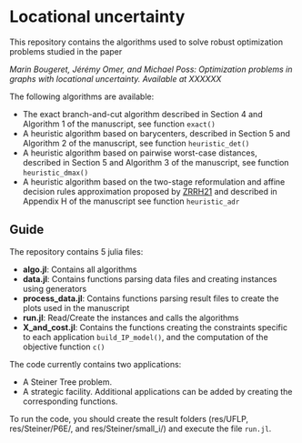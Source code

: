 # Locational uncertainty

This repository contains the algorithms used to solve robust optimization problems studied in the paper

*Marin Bougeret, Jérémy Omer, and Michael Poss: Optimization problems in graphs with locational uncertainty. Available at XXXXXX*

The following algorithms are available:
* The exact branch-and-cut algorithm  described in Section 4 and Algorithm 1 of the manuscript, see function `exact()`
* A heuristic algorithm based on barycenters, described in Section 5 and Algorithm 2 of the manuscript, see function `heuristic_det()`
* A heuristic algorithm based on pairwise worst-case distances, described in Section 5 and Algorithm 3 of the manuscript, see function `heuristic_dmax()`
* A heuristic algorithm based on the two-stage reformulation and affine decision rules approximation proposed by [ZRRH21](https://doi.org/10.1287/ijoc.2020.1025 "Robust optimization for models with uncertain second-order cone and semidefinite programming constraints.") and described in Appendix H of the manuscript see function `heuristic_adr`

## Guide

The repository contains 5 julia files:
* **algo.jl**: Contains all algorithms
* **data.jl**: Contains functions parsing data files and creating instances using generators
* **process_data.jl**: Contains functions parsing result files to create the plots used in the manuscript
* **run.jl**: Read/Create the instances and calls the algorithms
* **X_and_cost.jl**: Contains the functions creating the constraints specific to each application `build_IP_model()`, and the computation of the objective function `c()`

The code currently contains two applications: 
* A Steiner Tree problem.
* A strategic facility.
Additional applications can be added by creating the corresponding functions.

To run the code, you should create the result folders (res/UFLP, res/Steiner/P6E/, and res/Steiner/small_i/) and execute the file `run.jl`.
